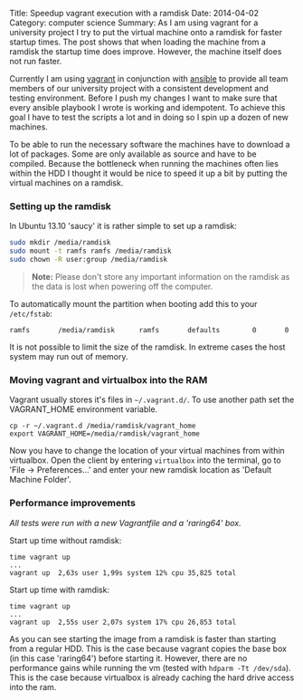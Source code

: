 Title: Speedup vagrant execution with a ramdisk
Date: 2014-04-02
Category: computer science
Summary: As I am using vagrant for a university project I try to put the virtual machine onto a ramdisk for faster startup times. The post shows that when loading the machine from a ramdisk the startup time does improve. However, the machine itself does not run faster.

Currently I am using [vagrant](http://www.vagrantup.com/) in conjunction with
[ansible](http://www.vagrantup.com/) to provide all team members of our
university project with a consistent development and testing environment.
Before I push my changes I want to make sure that every ansible playbook I
wrote is working and idempotent. To achieve this goal I have to test the
scripts a lot and in doing so I spin up a dozen of new machines.

To be able to run the necessary software the machines have to download a lot of
packages. Some are only available as source and have to be compiled. Because
the bottleneck when running the machines often lies within the HDD I thought it
would be nice to speed it up a bit by putting the virtual machines on a
ramdisk.

### Setting up the ramdisk ####

In Ubuntu 13.10 'saucy' it is rather simple to set up a ramdisk:

~~~bash
sudo mkdir /media/ramdisk
sudo mount -t ramfs ramfs /media/ramdisk
sudo chown -R user:group /media/ramdisk
~~~

> __Note:__ Please don't store any important information on the ramdisk as the
data is lost when powering off the computer.

To automatically mount the partition when booting add this to your
`/etc/fstab`:

    ramfs		/media/ramdisk		ramfs		defaults		0		0

It is not possible to limit the size of the ramdisk. In extreme cases the host
system may run out of memory.

### Moving vagrant and virtualbox into the RAM ####

Vagrant usually stores it's files in `~/.vagrant.d/`. To use another path set
the VAGRANT_HOME environment variable.

    cp -r ~/.vagrant.d /media/ramdisk/vagrant_home
    export VAGRANT_HOME=/media/ramdisk/vagrant_home

Now you have to change the location of your virtual machines from within
virtualbox. Open the client by entering `virtualbox` into the terminal, go to
'File -> Preferences...' and enter your new ramdisk location as 'Default
Machine Folder'.

### Performance improvements ####

_All tests were run with a new Vagrantfile and a 'raring64' box._

Start up time without ramdisk:

    time vagrant up
    ...
    vagrant up  2,63s user 1,99s system 12% cpu 35,825 total

Start up time with ramdisk:

    time vagrant up
    ...
    vagrant up  2,55s user 2,07s system 17% cpu 26,853 total

As you can see starting the image from a ramdisk is faster than starting from a
regular HDD. This is the case because vagrant copies the base box (in this case
'raring64') before starting it. However, there are no performance gains while
running the vm (tested with `hdparm -Tt /dev/sda`). This is  the case because
virtualbox is already caching the hard drive access into the ram.
